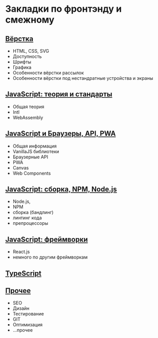 # Закладки по фронтэнду и смежному

## [Вёрстка](https://github.com/dartess/bookmarks-front/blob/master/HTMLCSS.md)

* HTML, CSS, SVG
* Доступность
* Шрифты
* Графика
* Особенности вёрстки рассылок
* Особенности вёрстки под нестандратные устройства и экраны

## [JavaScript: теория и стандарты](https://github.com/dartess/bookmarks-front/blob/master/JAVASCRIPT.md)

* Общая теория
* Intl
* WebAssembly

## [JavaScript и Браузеры, API, PWA](https://github.com/dartess/bookmarks-front/blob/master/BROWSERSDEVICES.md)

* Общая информация
* VanillaJS библиотеки
* Браузерные API
* PWA
* Canvas
* Web Components

## [JavaScript: сборка, NPM, Node.js](https://github.com/dartess/bookmarks-front/blob/master/JAVASCRIPT_NODE.md)

* Node.js,
* NPM
* сборка (бандлинг)
* линтинг кода
* препроцессоры

## [JavaScript: фреймворки](https://github.com/dartess/bookmarks-front/blob/master/JAVASCRIPT_FRAMEWORKS.md)

* React.js
* немного по другим фреймворкам

## [TypeScript](https://github.com/dartess/bookmarks-front/blob/master/TYPESCRIPT.md)

## [Прочее](https://github.com/dartess/bookmarks-front/blob/master/OTHER.md)

* SEO
* Дизайн
* Тестирование
* GIT
* Оптимизация
* ...прочее
